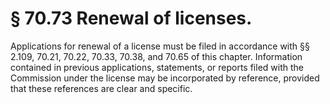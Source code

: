 # § 70.73   Renewal of licenses.

Applications for renewal of a license must be filed in accordance with §§ 2.109, 70.21, 70.22, 70.33, 70.38, and 70.65 of this chapter. Information contained in previous applications, statements, or reports filed with the Commission under the license may be incorporated by reference, provided that these references are clear and specific. 




